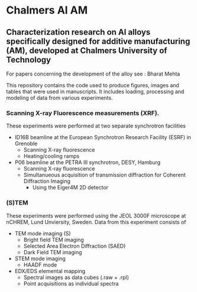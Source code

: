# Chalmers Al AM
## Characterization research on Al alloys specifically designed for additive manufacturing (AM), developed at Chalmers University of Technology
For papers concerning the development of the alloy see :
Bharat Mehta

This repository contains the code used to produce figures, images and tables that were used in manuscripts. It includes loading, processing and modeling of data from various experiments. 
### Scanning X-ray Fluorescence measurements (XRF). 
These experiments were performed at two separate synchrotron facilities
- ID16B beamline at the European Synchrotron Research Facility (ESRF) in Grenoble
  - Scanning X-ray fluorescence
  - Heating/cooling ramps
- P06 beamline at the PETRA III synchrotron, DESY, Hamburg
  - Scanning X-ray fluorescence
  - Simultanueous acquisition of transmission diffraction for Coherent Diffraction Imaging
    - Using the Eiger4M 2D detector
### (S)TEM
These experiments were performed using the JEOL 3000F microscope at nCHREM, Lund Unviersity, Sweden. 
Data from this experiment consists of 
- TEM mode imaging (S)
  - Bright field TEM imaging
  - Selected Area Electron Diffraction (SAED)
  - Dark Field TEM imaging
- STEM mode imaging
  - HAADF mode
- EDX/EDS elemental mapping 
  - Spectral images as data cubes (.raw + .rpl)
  - Point acquisitions as individual spectra